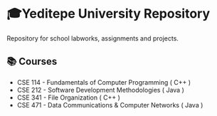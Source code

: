 # 🎓Yeditepe University Repository

Repository for school labworks, assignments and projects.

## 📚 Courses
- CSE 114 - Fundamentals of Computer Programming ( C++ )
- CSE 212 - Software Development Methodologies ( Java )
- CSE 341 - File Organization ( C++ )
- CSE 471 - Data Communications & Computer Networks ( Java )
